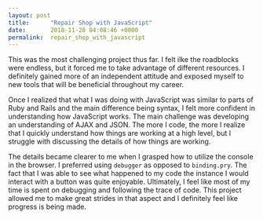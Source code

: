 ```yaml
---
layout: post
title:      "Repair Shop with JavaScript"
date:       2018-11-28 04:08:46 +0000
permalink:  repair_shop_with_javascript
---
```



This was the most challenging project thus far. I felt ilke the roadblocks were endless, but it forced me to take advantage of different resources. I definitely gained more of an independent attitude and exposed myself to new tools that will be beneficial throughout my career.

Once I realized that what I was doing with JavaScript was similar to parts of Ruby and Rails and the main difference being syntax, I felt more confident in understanding how JavaScript works. The main challenge was developing an understanding of AJAX and JSON. The more I code, the more I realize that I quickly understand how things are working at a high level, but I struggle with discussing the details of how things are working. 

The details became clearer to me when I grasped how to utilize the console in the browser. I preferred using `debugger` as opposed to `binding.pry`. The fact that I was able to see what happened to my code the instance I would interact with a button was quite enjoyable. Ultimately, I feel like most of my time is spent on debugging and following the trace of code. This project allowed me to make great strides in that aspect and I definitely feel like progress is being made.
